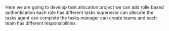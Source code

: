 Here we are going to develop task allocation project
we can add rolle based authentication 
each role has different tasks
supervisor can allocate the tasks
agent can complete the tasks
manager can create teams and each team has different responsibilities
